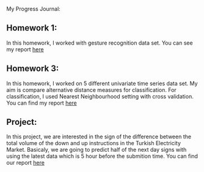 My Progress Journal:

## Homework 1:

In this homework, I worked with gesture recognition data set. You can see my report [here](Files/HW1/IE48B_HW1.html)

## Homework 3:

In this homework, I worked on 5 different univariate time series data set. My aim is compare alternative distance measures for classification. For classification, I used Nearest Neighbourhood setting with cross validation. 
You can find my report [here](Files/HW3/IE48B-HW3-Report.html)

## Project:

In this project, we are interested in the sign of the difference between the total volume of the down and up instructions in the Turkish Electricity Market. 
Basicaly, we are going to predict half of the next day signs with using the latest data which is 5 hour before the submition time.
You can find our report [here](Files/Project/IE48B_Group5_Project_Report.html)